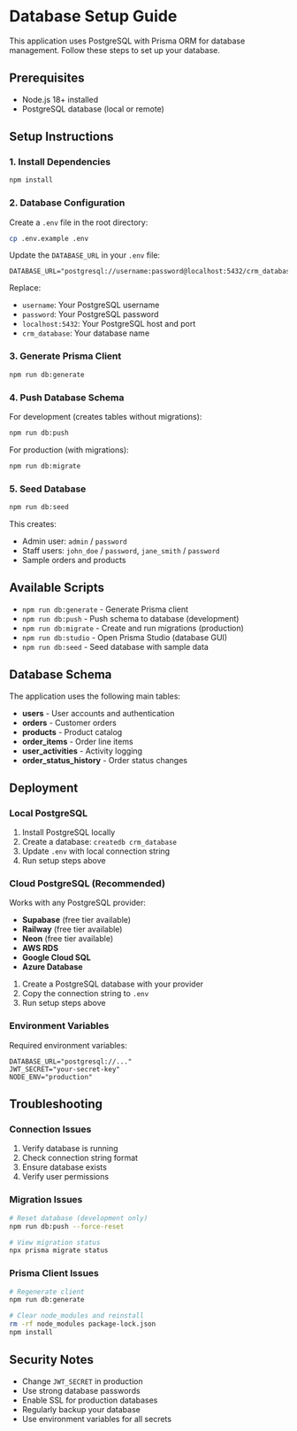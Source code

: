 # Database Setup Guide

This application uses PostgreSQL with Prisma ORM for database management. Follow these steps to set up your database.

## Prerequisites

- Node.js 18+ installed
- PostgreSQL database (local or remote)

## Setup Instructions

### 1. Install Dependencies

```bash
npm install
```

### 2. Database Configuration

Create a `.env` file in the root directory:

```bash
cp .env.example .env
```

Update the `DATABASE_URL` in your `.env` file:

```env
DATABASE_URL="postgresql://username:password@localhost:5432/crm_database"
```

Replace:
- `username`: Your PostgreSQL username
- `password`: Your PostgreSQL password
- `localhost:5432`: Your PostgreSQL host and port
- `crm_database`: Your database name

### 3. Generate Prisma Client

```bash
npm run db:generate
```

### 4. Push Database Schema

For development (creates tables without migrations):

```bash
npm run db:push
```

For production (with migrations):

```bash
npm run db:migrate
```

### 5. Seed Database

```bash
npm run db:seed
```

This creates:
- Admin user: `admin` / `password`
- Staff users: `john_doe` / `password`, `jane_smith` / `password`
- Sample orders and products

## Available Scripts

- `npm run db:generate` - Generate Prisma client
- `npm run db:push` - Push schema to database (development)
- `npm run db:migrate` - Create and run migrations (production)
- `npm run db:studio` - Open Prisma Studio (database GUI)
- `npm run db:seed` - Seed database with sample data

## Database Schema

The application uses the following main tables:

- **users** - User accounts and authentication
- **orders** - Customer orders
- **products** - Product catalog
- **order_items** - Order line items
- **user_activities** - Activity logging
- **order_status_history** - Order status changes

## Deployment

### Local PostgreSQL

1. Install PostgreSQL locally
2. Create a database: `createdb crm_database`
3. Update `.env` with local connection string
4. Run setup steps above

### Cloud PostgreSQL (Recommended)

Works with any PostgreSQL provider:
- **Supabase** (free tier available)
- **Railway** (free tier available)
- **Neon** (free tier available)
- **AWS RDS**
- **Google Cloud SQL**
- **Azure Database**

1. Create a PostgreSQL database with your provider
2. Copy the connection string to `.env`
3. Run setup steps above

### Environment Variables

Required environment variables:

```env
DATABASE_URL="postgresql://..."
JWT_SECRET="your-secret-key"
NODE_ENV="production"
```

## Troubleshooting

### Connection Issues

1. Verify database is running
2. Check connection string format
3. Ensure database exists
4. Verify user permissions

### Migration Issues

```bash
# Reset database (development only)
npm run db:push --force-reset

# View migration status
npx prisma migrate status
```

### Prisma Client Issues

```bash
# Regenerate client
npm run db:generate

# Clear node_modules and reinstall
rm -rf node_modules package-lock.json
npm install
```

## Security Notes

- Change `JWT_SECRET` in production
- Use strong database passwords
- Enable SSL for production databases
- Regularly backup your database
- Use environment variables for all secrets